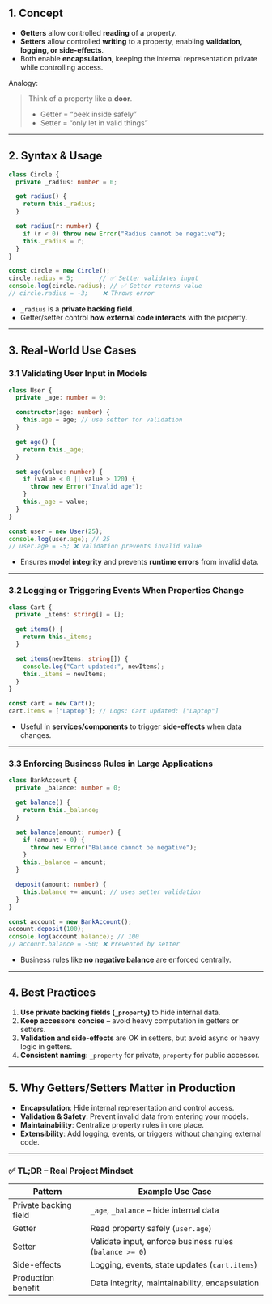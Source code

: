 ## 1. **Concept**

* **Getters** allow controlled **reading** of a property.
* **Setters** allow controlled **writing** to a property, enabling **validation, logging, or side-effects**.
* Both enable **encapsulation**, keeping the internal representation private while controlling access.

Analogy:

> Think of a property like a **door**.
>
> * Getter = “peek inside safely”
> * Setter = “only let in valid things”

---

## 2. **Syntax & Usage**

```ts
class Circle {
  private _radius: number = 0;

  get radius() {
    return this._radius;
  }

  set radius(r: number) {
    if (r < 0) throw new Error("Radius cannot be negative");
    this._radius = r;
  }
}

const circle = new Circle();
circle.radius = 5;       // ✅ Setter validates input
console.log(circle.radius); // ✅ Getter returns value
// circle.radius = -3;    ❌ Throws error
```

* `_radius` is a **private backing field**.
* Getter/setter control **how external code interacts** with the property.

---

## 3. **Real-World Use Cases**

### 3.1 Validating User Input in Models

```ts
class User {
  private _age: number = 0;

  constructor(age: number) {
    this.age = age; // use setter for validation
  }

  get age() {
    return this._age;
  }

  set age(value: number) {
    if (value < 0 || value > 120) {
      throw new Error("Invalid age");
    }
    this._age = value;
  }
}

const user = new User(25);
console.log(user.age); // 25
// user.age = -5; ❌ Validation prevents invalid value
```

* Ensures **model integrity** and prevents **runtime errors** from invalid data.

---

### 3.2 Logging or Triggering Events When Properties Change

```ts
class Cart {
  private _items: string[] = [];

  get items() {
    return this._items;
  }

  set items(newItems: string[]) {
    console.log("Cart updated:", newItems);
    this._items = newItems;
  }
}

const cart = new Cart();
cart.items = ["Laptop"]; // Logs: Cart updated: ["Laptop"]
```

* Useful in **services/components** to trigger **side-effects** when data changes.

---

### 3.3 Enforcing Business Rules in Large Applications

```ts
class BankAccount {
  private _balance: number = 0;

  get balance() {
    return this._balance;
  }

  set balance(amount: number) {
    if (amount < 0) {
      throw new Error("Balance cannot be negative");
    }
    this._balance = amount;
  }

  deposit(amount: number) {
    this.balance += amount; // uses setter validation
  }
}

const account = new BankAccount();
account.deposit(100);
console.log(account.balance); // 100
// account.balance = -50; ❌ Prevented by setter
```

* Business rules like **no negative balance** are enforced centrally.

---

## 4. **Best Practices**

1. **Use private backing fields (`_property`)** to hide internal data.
2. **Keep accessors concise** – avoid heavy computation in getters or setters.
3. **Validation and side-effects** are OK in setters, but avoid async or heavy logic in getters.
4. **Consistent naming**: `_property` for private, `property` for public accessor.

---

## 5. **Why Getters/Setters Matter in Production**

* **Encapsulation**: Hide internal representation and control access.
* **Validation & Safety**: Prevent invalid data from entering your models.
* **Maintainability**: Centralize property rules in one place.
* **Extensibility**: Add logging, events, or triggers without changing external code.

---

### ✅ TL;DR – Real Project Mindset

| Pattern               | Example Use Case                                        |
| --------------------- | ------------------------------------------------------- |
| Private backing field | `_age`, `_balance` – hide internal data                 |
| Getter                | Read property safely (`user.age`)                       |
| Setter                | Validate input, enforce business rules (`balance >= 0`) |
| Side-effects          | Logging, events, state updates (`cart.items`)           |
| Production benefit    | Data integrity, maintainability, encapsulation          |
